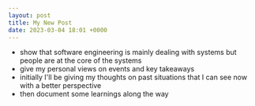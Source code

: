 ```yaml
---
layout: post
title: My New Post
date: 2023-03-04 18:01 +0000
---
```


* show that software engineering is mainly dealing with systems but people are at the core of the systems
* give my personal views on events and key takeaways
* initially I'll be giving my thoughts on past situations that I can see now with a better perspective
* then document some learnings along the way
